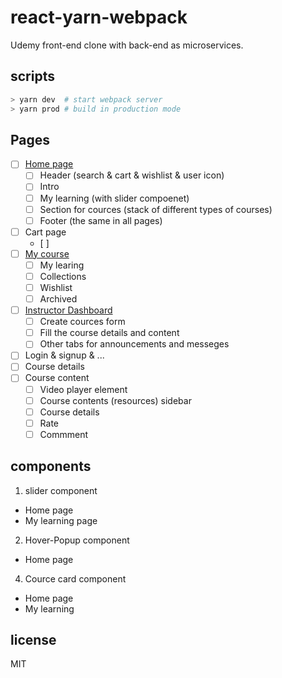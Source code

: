 # react-yarn-webpack

Udemy front-end clone with back-end as microservices.

## scripts

```bash
> yarn dev  # start webpack server
> yarn prod # build in production mode
```

## Pages

- [ ] [Home page](https://www.udemy.com)
  - [ ] Header (search & cart & wishlist & user icon)
  - [ ] Intro
  - [ ] My learning (with slider compoenet)
  - [ ] Section for cources (stack of different types of courses)
  - [ ] Footer (the same in all pages)
- [ ] Cart page
  - [ ] 
- [ ] [My course](https://www.udemy.com/home/my-courses)
  - [ ] My learing
  - [ ] Collections
  - [ ] Wishlist
  - [ ] Archived
- [ ] [Instructor Dashboard](https://www.udemy.com/instructor)
  - [ ] Create cources form
  - [ ] Fill the course details and content
  - [ ] Other tabs for announcements and messeges
- [ ] Login & signup & ...
- [ ] Course details
- [ ] Course content
  - [ ] Video player element
  - [ ] Course contents (resources) sidebar
  - [ ] Course details
  - [ ] Rate
  - [ ] Commment

## components

1. slider component
  - Home page
  - My learning page
2. Hover-Popup component
  - Home page
4. Cource card component
  - Home page
  - My learning
## license

MIT
